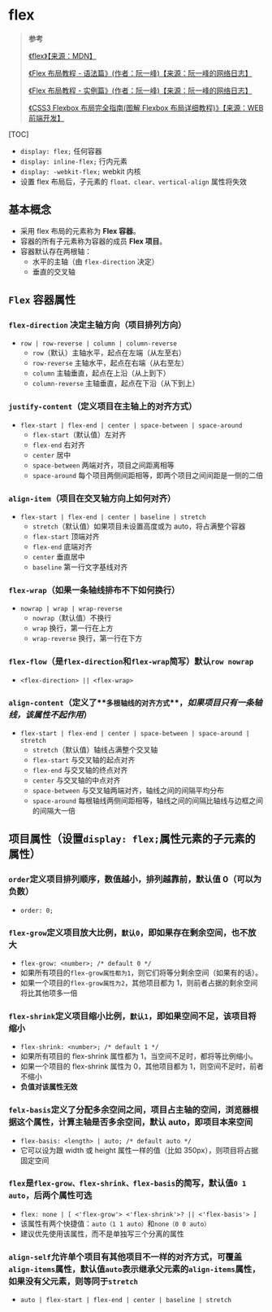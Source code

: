 # flex

> **参考**
>
> [《flex》【来源：MDN】](https://developer.mozilla.org/zh-CN/docs/Web/CSS/flex)
>
> [《Flex 布局教程 - 语法篇》(作者：阮一峰)【来源：阮一峰的网络日志】](https://www.ruanyifeng.com/blog/2015/07/flex-grammar.html)
>
> [《Flex 布局教程 - 实例篇》(作者：阮一峰)【来源：阮一峰的网络日志】](https://www.ruanyifeng.com/blog/2015/07/flex-examples.html)
>
> [《CSS3 Flexbox 布局完全指南(图解 Flexbox 布局详细教程)》【来源：WEB前端开发】](https://www.css88.com/archives/8629)

[TOC]

- `display: flex;` 任何容器
- `display: inline-flex;` 行内元素
- `display: -webkit-flex;` webkit 内核
- 设置 flex 布局后，子元素的 `float、clear、vertical-align` 属性将失效

## 基本概念

- 采用 flex 布局的元素称为 **Flex 容器**。
- 容器的所有子元素称为容器的成员 **Flex 项目**。
- 容器默认存在两根轴：
  - 水平的主轴（由 `flex-direction` 决定）
  - 垂直的交叉轴

## `Flex` 容器属性

### `flex-direction` 决定主轴方向（项目排列方向）

- `row | row-reverse | column | column-reverse`
  - `row`（默认）主轴水平，起点在左端（从左至右）
  - `row-reverse` 主轴水平，起点在右端（从右至左）
  - `column` 主轴垂直，起点在上沿（从上到下）
  - `column-reverse` 主轴垂直，起点在下沿（从下到上）

### `justify-content`（定义项目在主轴上的对齐方式）

- `flex-start | flex-end | center | space-between | space-around`
  - `flex-start`（默认值）左对齐
  - `flex-end` 右对齐
  - `center` 居中
  - `space-between` 两端对齐，项目之间距离相等
  - `space-around` 每个项目两侧间距相等，即两个项目之间间距是一侧的二倍

### `align-item`（项目在交叉轴方向上如何对齐）

- `flex-start | flex-end | center | baseline | stretch`
  - `stretch`（默认值）如果项目未设置高度或为 auto，将占满整个容器
  - `flex-start` 顶端对齐
  - `flex-end` 底端对齐
  - `center` 垂直居中
  - `baseline` 第一行文字基线对齐

### `flex-wrap`（如果一条轴线排布不下如何换行）

- `nowrap | wrap | wrap-reverse`
  - `nowrap`（默认值）不换行
  - `wrap` 换行，第一行在上方
  - `wrap-reverse` 换行，第一行在下方

### `flex-flow`（是`flex-direction`和`flex-wrap`简写）默认`row nowrap`

- `<flex-direction> || <flex-wrap>`

### `align-content`（定义了**`多根轴线的对齐方式`**，_如果项目只有一条轴线，该属性不起作用_）

- `flex-start | flex-end | center | space-between | space-around | stretch`
  - `stretch`（默认值）轴线占满整个交叉轴
  - `flex-start` 与交叉轴的起点对齐
  - `flex-end` 与交叉轴的终点对齐
  - `center` 与交叉轴的中点对齐
  - `space-between` 与交叉轴两端对齐，轴线之间的间隔平均分布
  - `space-around` 每根轴线两侧间距相等，轴线之间的间隔比轴线与边框之间的间隔大一倍

## 项目属性（设置`display: flex;`属性元素的子元素的属性）

### `order`定义项目排列顺序，数值越小，排列越靠前，默认值 0（可以为负数）

- `order: 0;`

### `flex-grow`定义项目放大比例，`默认0`，即如果存在剩余空间，也不放大

- `flex-grow: <number>; /* default 0 */`
- 如果所有项目的`flex-grow属性都为1`，则它们将等分剩余空间（如果有的话）。
- 如果一个项目的`flex-grow属性为2`，其他项目都为 1，则前者占据的剩余空间将比其他项多一倍

### `flex-shrink`定义项目缩小比例，`默认1`，即如果空间不足，该项目将缩小

- `flex-shrink: <number>; /* default 1 */`
- 如果所有项目的 flex-shrink 属性都为 1，当空间不足时，都将等比例缩小。
- 如果一个项目的 flex-shrink 属性为 0，其他项目都为 1，则空间不足时，前者不缩小
- **负值对该属性无效**

### `felx-basis`定义了分配多余空间之间，项目占主轴的空间，浏览器根据这个属性，计算主轴是否多余空间，默认 auto，即项目本来空间

- `flex-basis: <length> | auto; /* default auto */`
- 它可以设为跟 width 或 height 属性一样的值（比如 350px），则项目将占据固定空间

### `flex`是`flex-grow、flex-shrink、flex-basis`的简写，默认值`0 1 auto`，后两个属性可选

- `flex: none | [ <'flex-grow'> <'flex-shrink'>? || <'flex-basis'> ]`
- 该属性有两个快捷值：`auto（1 1 auto）`和`none（0 0 auto）`
- 建议优先使用该属性，而不是单独写三个分离的属性

### `align-self`允许单个项目有其他项目不一样的对齐方式，可覆盖`align-items`属性，默认值`auto`表示继承父元素的`align-items`属性，如果没有父元素，则等同于`stretch`

- `auto | flex-start | flex-end | center | baseline | stretch`
